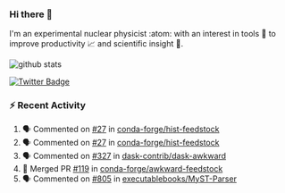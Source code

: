 ### Hi there 👋 

I'm an experimental nuclear physicist :atom: with an interest in tools :wrench: to improve productivity :chart_with_upwards_trend: and scientific insight :telescope:.

![github stats](https://github-readme-stats.vercel.app/api?username=agoose77&show_icons=true&hide_rank=true&hide_title=true&bg_color=30,e76445,904e95&text_color=efe3ec&icon_color=efe3ec)
<!--
**agoose77/agoose77** is a ✨ _special_ ✨ repository because its `README.md` (this file) appears on your GitHub profile.

Here are some ideas to get you started:

- 🔭 I’m currently working on ...
- 🌱 I’m currently learning ...
- 👯 I’m looking to collaborate on ...
- 🤔 I’m looking for help with ...
- 💬 Ask me about ...
- 📫 How to reach me: ...
- 😄 Pronouns: ...
- ⚡ Fun fact: ...
-->

[![Twitter Badge](https://img.shields.io/twitter/follow/agoose77?style=flat-square&logo=Twitter&logoColor=white&color=cornflowerblue)](https://twitter.com/agoose77)

### :zap: Recent Activity

<!--START_SECTION:activity-->
1. 🗣 Commented on [#27](https://github.com/conda-forge/hist-feedstock/pull/27#issuecomment-1710764019) in [conda-forge/hist-feedstock](https://github.com/conda-forge/hist-feedstock)
2. 🗣 Commented on [#27](https://github.com/conda-forge/hist-feedstock/pull/27#issuecomment-1710763590) in [conda-forge/hist-feedstock](https://github.com/conda-forge/hist-feedstock)
3. 🗣 Commented on [#327](https://github.com/dask-contrib/dask-awkward/pull/327#issuecomment-1710171655) in [dask-contrib/dask-awkward](https://github.com/dask-contrib/dask-awkward)
4. 🎉 Merged PR [#119](https://github.com/conda-forge/awkward-feedstock/pull/119) in [conda-forge/awkward-feedstock](https://github.com/conda-forge/awkward-feedstock)
5. 🗣 Commented on [#805](https://github.com/executablebooks/MyST-Parser/issues/805#issuecomment-1709838643) in [executablebooks/MyST-Parser](https://github.com/executablebooks/MyST-Parser)
<!--END_SECTION:activity-->
